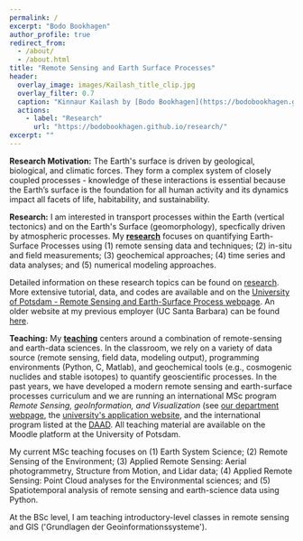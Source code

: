 ```yaml
---
permalink: /
excerpt: "Bodo Bookhagen"
author_profile: true
redirect_from: 
  - /about/
  - /about.html
title: "Remote Sensing and Earth Surface Processes"
header:
  overlay_image: images/Kailash_title_clip.jpg
  overlay_filter: 0.7
  caption: "Kinnaur Kailash by [Bodo Bookhagen](https://bodobookhagen.github.io/)"
  actions:
    - label: "Research"
      url: "https://bodobookhagen.github.io/research/"
excerpt: ""
---
```


**Research Motivation:** The Earth's surface is driven by geological, biological, and climatic forces. They form a complex system of closely coupled processes - knowledge of these interactions is essential because the Earth’s
surface is the foundation for all human activity and its dynamics impact all facets of life, habitability, and sustainability. 

**Research:** I am interested in transport processes within the Earth (vertical tectonics) and on the Earth's Surface (geomorphology), specfically driven by atmospheric processes. My [**research**](http://bodobookhagen.github.io/research) focuses on quantifying Earth-Surface Processes using (1) remote sensing data and techniques; (2) in-situ and field measurements; (3) geochemical approaches; (4) time series and data analyses; and (5) numerical modeling approaches.

Detailed information on these research topics can be found on [research](http://bodobookhagen.github.io/research). More extensive tutorial, data, and codes are available and on the [University of Potsdam - Remote Sensing and Earth-Surface Process webpage](http://UP-RS-ESP.github.io/). An older website at my previous employer (UC Santa Barbara) can be found [here](http://www.geog.ucsb.edu/~bodo/).

**Teaching:** My [**teaching**](http://bodobookhagen.github.io/teaching) centers around a combination of remote-sensing and earth-data sciences. In the classroom, we rely on a variety of data source (remote sensing, field data, modeling output), programming environments (Python, C, Matlab), and geochemical tools (e.g., cosmogenic nuclides and stable isotopes) to quantify geoscientific processes. In the past years, we have developed a modern remote sensing and earth-surface processes curriculum and we are running an international MSc program *Remote Sensing, geoInformation, and Visualization* (see [our department webpage](http://www.geo.uni-potsdam.de/msc-RSIV-e.html), the [university's application website](https://www.uni-potsdam.de/de/mnfakul/studium-und-lehre/master/remote-sensing-geoinformation-and-visualization.html), and the international program listed at the [DAAD](https://www.daad.de/deutschland/studienangebote/international-programmes/en/detail/4855/). All teaching material are available on the Moodle platform at the University of Potsdam.

My current MSc teaching focuses on (1) Earth System Science; (2) Remote Sensing of the Environment; (3) Applied Remote Sensing: Aerial photogrammetry, Structure from Motion, and Lidar data; (4) Applied Remote Sensing: Point Cloud analyses for the Environmental sciences; and (5) Spatiotemporal analysis of remote sensing and earth-science data using Python.

At the BSc level, I am teaching introductory-level classes in remote sensing and GIS ('Grundlagen der Geoinformationssysteme').


